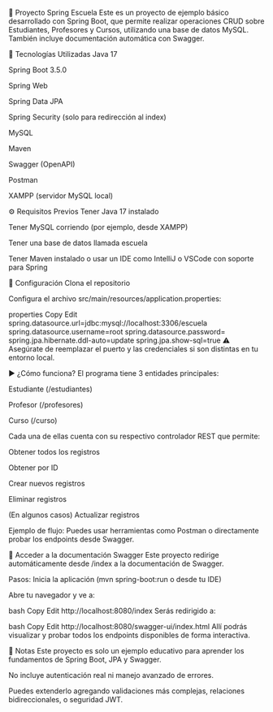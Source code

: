 🏫 Proyecto Spring Escuela
Este es un proyecto de ejemplo básico desarrollado con Spring Boot, que permite realizar operaciones CRUD sobre Estudiantes, Profesores y Cursos, utilizando una base de datos MySQL. También incluye documentación automática con Swagger.

🚀 Tecnologías Utilizadas
Java 17

Spring Boot 3.5.0

Spring Web

Spring Data JPA

Spring Security (solo para redirección al index)

MySQL

Maven

Swagger (OpenAPI)

Postman

XAMPP (servidor MySQL local)

⚙️ Requisitos Previos
Tener Java 17 instalado

Tener MySQL corriendo (por ejemplo, desde XAMPP)

Tener una base de datos llamada escuela

Tener Maven instalado o usar un IDE como IntelliJ o VSCode con soporte para Spring

🔧 Configuración
Clona el repositorio

Configura el archivo src/main/resources/application.properties:

properties
Copy
Edit
spring.datasource.url=jdbc:mysql://localhost:3306/escuela
spring.datasource.username=root
spring.datasource.password=
spring.jpa.hibernate.ddl-auto=update
spring.jpa.show-sql=true
⚠️ Asegúrate de reemplazar el puerto y las credenciales si son distintas en tu entorno local.

▶️ ¿Cómo funciona?
El programa tiene 3 entidades principales:

Estudiante (/estudiantes)

Profesor (/profesores)

Curso (/curso)

Cada una de ellas cuenta con su respectivo controlador REST que permite:

Obtener todos los registros

Obtener por ID

Crear nuevos registros

Eliminar registros

(En algunos casos) Actualizar registros

Ejemplo de flujo:
Puedes usar herramientas como Postman o directamente probar los endpoints desde Swagger.

📑 Acceder a la documentación Swagger
Este proyecto redirige automáticamente desde /index a la documentación de Swagger.

Pasos:
Inicia la aplicación (mvn spring-boot:run o desde tu IDE)

Abre tu navegador y ve a:

bash
Copy
Edit
http://localhost:8080/index
Serás redirigido a:

bash
Copy
Edit
http://localhost:8080/swagger-ui/index.html
Allí podrás visualizar y probar todos los endpoints disponibles de forma interactiva.

📘 Notas
Este proyecto es solo un ejemplo educativo para aprender los fundamentos de Spring Boot, JPA y Swagger.

No incluye autenticación real ni manejo avanzado de errores.

Puedes extenderlo agregando validaciones más complejas, relaciones bidireccionales, o seguridad JWT.
